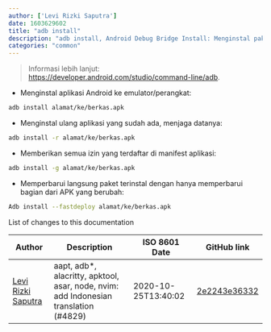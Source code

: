 ```yaml
---
author: ['Levi Rizki Saputra']
date: 1603629602
title: "adb install"
description: "adb install, Android Debug Bridge Install: Menginstal paket ke emulator Android atau perangkat Android terhubung."
categories: "common"
---
```

> Informasi lebih lanjut: <https://developer.android.com/studio/command-line/adb>.

- Menginstal aplikasi Android ke emulator/perangkat:

```bash
adb install alamat/ke/berkas.apk
```

- Menginstal ulang aplikasi yang sudah ada, menjaga datanya:

```bash
adb install -r alamat/ke/berkas.apk
```

- Memberikan semua izin yang terdaftar di manifest aplikasi:

```bash
adb install -g alamat/ke/berkas.apk
```

- Memperbarui langsung paket terinstal dengan hanya memperbarui bagian dari APK yang berubah:

```bash
Adb install --fastdeploy alamat/ke/berkas.apk
```
List of changes to this documentation


Author | Description | ISO 8601 Date | GitHub link
------|-----|-----|-----
[Levi Rizki Saputra](mailto:42236775+levirs565@users.noreply.github.com) | aapt, adb*, alacritty, apktool, asar, node, nvim: add Indonesian translation (#4829) | 2020-10-25T13:40:02 | [2e2243e36332](https://github.com/tldr-pages/tldr/commit/2e2243e36332cda1495639d8868ee75a128a6633)

